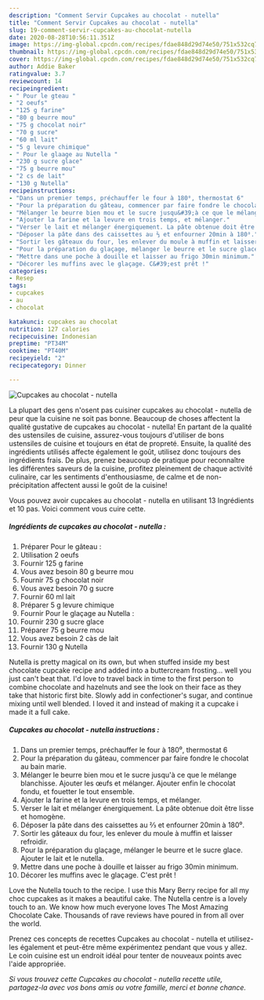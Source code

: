 ```yaml
---
description: "Comment Servir Cupcakes au chocolat - nutella"
title: "Comment Servir Cupcakes au chocolat - nutella"
slug: 19-comment-servir-cupcakes-au-chocolat-nutella
date: 2020-08-28T10:56:11.351Z
image: https://img-global.cpcdn.com/recipes/fdae848d29d74e50/751x532cq70/cupcakes-au-chocolat-nutella-photo-principale-de-la-recette.jpg
thumbnail: https://img-global.cpcdn.com/recipes/fdae848d29d74e50/751x532cq70/cupcakes-au-chocolat-nutella-photo-principale-de-la-recette.jpg
cover: https://img-global.cpcdn.com/recipes/fdae848d29d74e50/751x532cq70/cupcakes-au-chocolat-nutella-photo-principale-de-la-recette.jpg
author: Addie Baker
ratingvalue: 3.7
reviewcount: 14
recipeingredient:
- " Pour le gteau "
- "2 oeufs"
- "125 g farine"
- "80 g beurre mou"
- "75 g chocolat noir"
- "70 g sucre"
- "60 ml lait"
- "5 g levure chimique"
- " Pour le glaage au Nutella "
- "230 g sucre glace"
- "75 g beurre mou"
- "2 cs de lait"
- "130 g Nutella"
recipeinstructions:
- "Dans un premier temps, préchauffer le four à 180⁰, thermostat 6"
- "Pour la préparation du gâteau, commencer par faire fondre le chocolat au bain marie."
- "Mélanger le beurre bien mou et le sucre jusqu&#39;à ce que le mélange blanchisse. Ajouter les œufs et mélanger. Ajouter enfin le chocolat fondu, et fouetter le tout ensemble."
- "Ajouter la farine et la levure en trois temps, et mélanger."
- "Verser le lait et mélanger énergiquement. La pâte obtenue doit être lisse et homogène."
- "Déposer la pâte dans des caissettes au ⅔ et enfourner 20min à 180⁰."
- "Sortir les gâteaux du four, les enlever du moule à muffin et laisser refroidir."
- "Pour la préparation du glaçage, mélanger le beurre et le sucre glace. Ajouter le lait et le nutella."
- "Mettre dans une poche à douille et laisser au frigo 30min minimum."
- "Décorer les muffins avec le glaçage. C&#39;est prêt !"
categories:
- Resep
tags:
- cupcakes
- au
- chocolat

katakunci: cupcakes au chocolat 
nutrition: 127 calories
recipecuisine: Indonesian
preptime: "PT34M"
cooktime: "PT40M"
recipeyield: "2"
recipecategory: Dinner

---
```



![Cupcakes au chocolat - nutella](https://img-global.cpcdn.com/recipes/fdae848d29d74e50/751x532cq70/cupcakes-au-chocolat-nutella-photo-principale-de-la-recette.jpg)

La plupart des gens n'osent pas cuisiner cupcakes au chocolat - nutella de peur que la cuisine ne soit pas bonne. Beaucoup de choses affectent la qualité gustative de cupcakes au chocolat - nutella! En partant de la qualité des ustensiles de cuisine, assurez-vous toujours d'utiliser de bons ustensiles de cuisine et toujours en état de propreté. Ensuite, la qualité des ingrédients utilisés affecte également le goût, utilisez donc toujours des ingrédients frais. De plus, prenez beaucoup de pratique pour reconnaître les différentes saveurs de la cuisine, profitez pleinement de chaque activité culinaire, car les sentiments d'enthousiasme, de calme et de non-précipitation affectent aussi le goût de la cuisine!

<!--inarticleads1-->

Vous pouvez avoir cupcakes au chocolat - nutella en utilisant 13 Ingrédients et 10 pas. Voici comment vous cuire cette.

##### Ingrédients de cupcakes au chocolat - nutella :

1. Préparer  Pour le gâteau :
1. Utilisation 2 oeufs
1. Fournir 125 g farine
1. Vous avez besoin 80 g beurre mou
1. Fournir 75 g chocolat noir
1. Vous avez besoin 70 g sucre
1. Fournir 60 ml lait
1. Préparer 5 g levure chimique
1. Fournir  Pour le glaçage au Nutella :
1. Fournir 230 g sucre glace
1. Préparer 75 g beurre mou
1. Vous avez besoin 2 càs de lait
1. Fournir 130 g Nutella


Nutella is pretty magical on its own, but when stuffed inside my best chocolate cupcake recipe and added into a buttercream frosting… well you just can&#39;t beat that. I&#39;d love to travel back in time to the first person to combine chocolate and hazelnuts and see the look on their face as they take that historic first bite. Slowly add in confectioner&#39;s sugar, and continue mixing until well blended. I loved it and instead of making it a cupcake i made it a full cake. 

<!--inarticleads2-->

##### Cupcakes au chocolat - nutella instructions :

1. Dans un premier temps, préchauffer le four à 180⁰, thermostat 6
1. Pour la préparation du gâteau, commencer par faire fondre le chocolat au bain marie.
1. Mélanger le beurre bien mou et le sucre jusqu&#39;à ce que le mélange blanchisse. Ajouter les œufs et mélanger. Ajouter enfin le chocolat fondu, et fouetter le tout ensemble.
1. Ajouter la farine et la levure en trois temps, et mélanger.
1. Verser le lait et mélanger énergiquement. La pâte obtenue doit être lisse et homogène.
1. Déposer la pâte dans des caissettes au ⅔ et enfourner 20min à 180⁰.
1. Sortir les gâteaux du four, les enlever du moule à muffin et laisser refroidir.
1. Pour la préparation du glaçage, mélanger le beurre et le sucre glace. Ajouter le lait et le nutella.
1. Mettre dans une poche à douille et laisser au frigo 30min minimum.
1. Décorer les muffins avec le glaçage. C&#39;est prêt !


Love the Nutella touch to the recipe. I use this Mary Berry recipe for all my choc cupcakes as it makes a beautiful cake. The Nutella centre is a lovely touch to an. We know how much everyone loves The Most Amazing Chocolate Cake. Thousands of rave reviews have poured in from all over the world. 

<!--inarticleads1-->

<p>
Prenez ces concepts de recettes Cupcakes au chocolat - nutella et utilisez-les également et peut-être même expérimentez pendant que vous y allez. Le coin cuisine est un endroit idéal pour tenter de nouveaux points avec l'aide appropriée.
</p>

<p>
<i>Si vous trouvez cette Cupcakes au chocolat - nutella recette utile, partagez-la avec vos bons amis ou votre famille, merci et bonne chance.</i>
</p>
